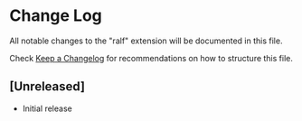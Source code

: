 # Change Log

All notable changes to the "ralf" extension will be documented in this file.

Check [Keep a Changelog](http://keepachangelog.com/) for recommendations on how to structure this file.

## [Unreleased]

- Initial release
